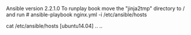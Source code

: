 Ansible version 2.2.1.0
To runplay book move the "jinja2tmp" directory to /
and run # ansible-playbook nginx.yml -i /etc/ansible/hosts

cat /etc/ansible/hosts
[ubuntu14.04]
<ip-address>
..
..




